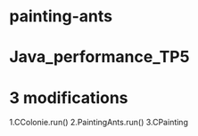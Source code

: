 # painting-ants
# Java_performance_TP5
# 3 modifications
1.CColonie.run()
2.PaintingAnts.run()
3.CPainting
